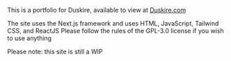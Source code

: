 This is a portfolio for Duskire, available to view at [Duskire.com](https://duskire.com)

The site uses the Next.js framework and uses HTML, JavaScript, Tailwind CSS, and ReactJS
Please follow the rules of the GPL-3.0 license if you wish to use anything

Please note: this site is still a WIP
